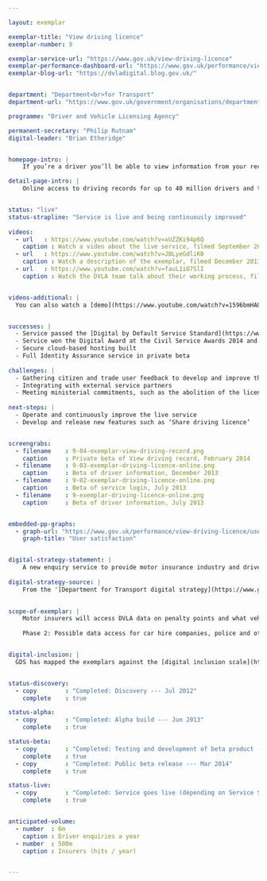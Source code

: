 ```yaml
---

layout: exemplar

exemplar-title: "View driving licence"
exemplar-number: 9

exemplar-service-url: "https://www.gov.uk/view-driving-licence"
exemplar-performance-dashboard-url: "https://www.gov.uk/performance/view-driving-licence"
exemplar-blog-url: "https://dvladigital.blog.gov.uk/"


department: "Department<br>for Transport"
department-url: "https://www.gov.uk/government/organisations/department-for-transport"

programme: "Driver and Vehicle Licensing Agency"

permanent-secretary: "Philip Rutnam"
digital-leader: "Brian Etheridge"


homepage-intro: |
    If you’re a driver you’ll be able to view information from your record, including what vehicles you can drive and any penalty points and disqualifications. 

detail-page-intro: |
    Online access to driving records for up to 40 million drivers and the insurance industry


status: "live"
status-strapline: "Service is live and being continuously improved"
  
videos:
  - url   : https://www.youtube.com/watch?v=xUZZKi94p6Q
    caption : Watch a video about the live service, filmed September 2014
  - url   : https://www.youtube.com/watch?v=JBLyeGdliK0
    caption : Watch a description of the exemplar, filmed December 2013
  - url   : https://www.youtube.com/watch?v=fauL1iO7SlI
    caption : Watch the DVLA team talk about their working process, filmed May 2013


videos-additional: |
  You can also watch a [demo](https://www.youtube.com/watch?v=1596bmHAOrg), filmed May 2013.


successes: |
  - Service passed the [Digital by Default Service Standard](https://www.gov.uk/service-manual/digital-by-default) and successfully released
  - Service won the Digital Award at the Civil Service Awards 2014 and the TechWorld digital and creative project for the year 2014
  - Secure cloud-based hosting built
  - Full Identity Assurance service in private beta
  
challenges: |
  - Gathering citizen and trade user feedback to develop and improve the live service 
  - Integrating with external service partners
  - Meeting ministerial commitments, such as the abolition of the licence counterpart and ending the requirement for fleets to carry the V5 document
  
next-steps: |
  - Operate and continuously improve the live service
  - Develop and release new features such as ‘Share driving licence’


screengrabs:
  - filename    : 9-04-exemplar-view-driving-record.png
    caption     : Private beta of View driving record, February 2014
  - filename    : 9-03-exemplar-driving-licence-online.png
    caption     : Beta of driver information, December 2013
  - filename    : 9-02-exemplar-driving-licence-online.png
    caption     : Beta of service login, July 2013
  - filename    : 9-exemplar-driving-licence-online.png
    caption     : Beta of driver information, July 2013


embedded-pp-graphs:
  - graph-url: "https://www.gov.uk/performance/view-driving-licence/user-satisfaction"
    graph-title: "User satisfaction"


digital-strategy-statement: |
    A new enquiry service to provide motor insurance industry and driver enquiry services, all delivered through a ‘greenfield’ IT procurement approach developed jointly with the GDS. This will see a move away from expensive legacy ICT systems, using an innovative ‘agile’ approach to designing services and platforms.
    
digital-strategy-source: |
    From the '[Department for Transport digital strategy](https://www.gov.uk/government/publications/department-for-transport-digital-strategy)' --- December 2012
    

scope-of-exemplar: |
    Motor insurers will access DVLA data on penalty points and what vehicles users are allowed to drive to check insurance applications and cut honest drivers’ premiums, thus implementing Financial Services Authority requirements. Drivers will be able to check their personal data through a portal.
    
    Phase 2: Possible data access for car hire companies, police and other European governments.


digital-inclusion: |
  GDS has mapped the exemplars against the [digital inclusion scale](https://www.gov.uk/government/publications/government-digital-inclusion-strategy/government-digital-inclusion-strategy#measuring-digital-exclusion) to help show where these services may be difficult for some people to use. [See the rating for View driving record](https://www.gov.uk/government/publications/government-digital-inclusion-strategy/exemplar-services-and-identity-assurance-how-complex-they-are#view-driving-record).


status-discovery:
  - copy        : "Completed: Discovery --- Jul 2012"
    complete    : true

status-alpha:
  - copy        : "Completed: Alpha build --- Jun 2013"
    complete    : true

status-beta:
  - copy        : "Completed: Testing and development of beta product --- Feb 2014"
    complete    : true
  - copy        : "Completed: Public beta release --- Mar 2014"
    complete    : true

status-live:
  - copy        : "Completed: Service goes live (depending on Service Standard Assessment) --- Oct 2014"
    complete    : true


anticipated-volume:
  - number  : 6m
    caption : Driver enquiries a year
  - number  : 500m
    caption : Insurers (hits / year)


---
```



